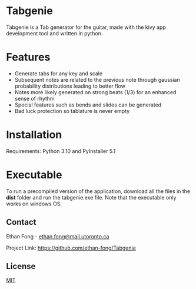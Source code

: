 # Tabgenie

Tabgenie is a Tab generator for the guitar, made with the kivy app development tool and written in python. 

# Features

- Generate tabs for any key and scale
- Subsequent notes are related to the previous note through gaussian probability distributions leading to better flow
- Notes more likely generated on strong beats (1/3) for an enhanced sense of rhythm
- Special features such as bends and slides can be generated
- Bad luck protection so tablature is never empty

# Installation
Requirements: Python 3.10 and PyInstaller 5.1


# Executable

To run a precompiled version of the application, download all the files in the **dist** folder and run the tabgenie.exe file. Note that the executable only works on windows OS.

## Contact

Ethan Fong - ethan.fong@mail.utoronto.ca

Project Link: https://github.com/ethan-fong/Tabgenie

## License
[MIT](https://choosealicense.com/licenses/mit/)
